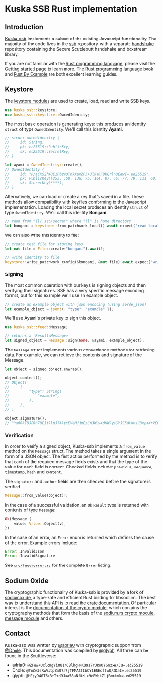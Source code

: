 # Kuska SSB Rust implementation

## Introduction

[Kuska-ssb](https://github.com/Kuska-ssb) implements a subset of the existing Javascript functionality. The majority of the code lives in the [ssb](https://github.com/Kuska-ssb/ssb) repository, with a separate [handshake](https://github.com/Kuska-ssb/handshake) repository containing the Secure Scuttlebutt handshake and boxstream library.

If you are not familiar with the [Rust programming language](https://www.rust-lang.org/), please visit the [Getting started](https://www.rust-lang.org/learn/get-started) page to learn more. The [Rust programming language book](https://doc.rust-lang.org/book/) and [Rust By Example](https://doc.rust-lang.org/stable/rust-by-example/) are both excellent learning guides.

## Keystore

The [keystore modules](https://github.com/Kuska-ssb/ssb/tree/master/src/keystore) are used to create, load, read and write SSB keys.

```rust
use kuska_ssb::keystore;
use kuska_ssb::keystore::OwnedIdentity;
```

The most basic operation is generating keys: this produces an identity `struct` of type `OwnedIdentity`. We'll call this identity **Ayami**.

```rust
// struct OwnedIdentity {
//     id: String,
//     pk: ed25519::PublicKey,
//     sk: ed25519::SecretKey,
// }

let ayami = OwnedIdentity::create();
// OwnedIdentity {
//     id: "@/aCKS2hXOE1PbzwOThkXumZF3+Jlka6FBkQrln0EewI=.ed25519",
//     pk: PublicKey([253, 160, 138, 75, 104, 87, 56, 77, 79, 111, 60, 14, 78, 25, 23, 186, 102, 69, 223, 226, 101, 145, 174, 133, 6, 68, 43, 150, 125, 4, 123, 2]),
//     sk: SecretKey(****),
// }
```

Alternatively, we can load or create a key that's saved in a file. These methods allow compatibility with keyfiles conforming to the Javascript implementation. Loading the local secret produces an identity `struct` of type `OwnedIdentity`. We'll call this identity **Bongani**.

```rust
// read from "{}/.ssb/secret" where "{}" is home directory
let bongani = keystore::from_patchwork_local().await.expect("read local secret");
```

We can also write this identity to file:

```rust
// create test file for storing keys
let mut file = File::create("bongani").await?;

// write identity to file
keystore::write_patchwork_config(&bongani, &mut file).await.expect("write local secret");
```

### Signing

The most common operation with our keys is signing objects and then verifying their signatures. SSB has a very specific message encoding format, but for this example we'll use an example object.

```rust
// create an example object with json encoding (using serde_json)
let example_object = json!({ "type": "example" });
```

We'll use Ayami's private key to sign this object.

```rust
use kuska_ssb::feed::Message;

// returns a `Result<Message>`
let signed_object = Message::sign(None, &ayami, example_object);
```

The `Message` struct implements various convenience methods for retrieving data. For example, we can retrieve the contents and signature of the Message.

```rust
let object = signed_object.unwrap();

object.content();
// Object(
//     {
//         "type": String(
//             "example",
//         ),
//     },
// )

object.signature();
// "Ya6RkIDJDRh7UE1tJlpJ7AlpcEVeMjjmEzCm3WCy4dHWJysGYJS5dkWvsJ3xphXrVE61Yqv+dXNPLv8ypzpiAg==.sig.ed25519"
```

### Verification

In order to verify a signed object, Kuska-ssb implements a `from_value` method on the `Message` struct. The method takes a single argument in the form of a JSON object. The first action performed by the method is to verify that each of the required message fields exists and that the type of the value for each field is correct. Checked fields include: `previous`, `sequence`, `timestamp`, `hash` and `content`.

The `signature` and `author` fields are then checked before the signature is verified.

```rust
Message::from_value(object)?;
```

In the case of a successful validation, an `Ok` `Result` type is returned with contents of type `Message`:

```rust
Ok(Message {
    value: Value::Object(v),
})
```

In the case of an error, an `Error` enum is returned which defines the cause of the error. Example errors include:

```rust
Error::InvalidJson
Error::InvalidSignature
```

See [`src/feed/error.rs`](https://github.com/Kuska-ssb/ssb/blob/90017a31fa8789e548347bb205e96be8fc9351c7/src/feed/error.rs) for the complete `Error` listing.

## Sodium Oxide

The cryptographic functionality of Kuska-ssb is provided by a fork of [sodiumoxide](https://github.com/Kuska-ssb/sodiumoxide), a type-safe and efficient Rust binding for libsodium. The best way to understand this API is to read the [crate documentation](https://docs.rs/sodiumoxide/0.2.6/sodiumoxide/). Of particular interest is the [documentation of the crypto module](https://docs.rs/sodiumoxide/0.2.6/sodiumoxide/crypto/index.html), which contains the cryptography methods that form the basis of the [sodium.rs crypto module](https://github.com/Kuska-ssb/ssb/blob/master/src/crypto/sodium.rs), [message module](https://github.com/Kuska-ssb/ssb/blob/master/src/feed/message.rs) and others.

## Contact

Kuska-ssb was written by [@adria0](https://github.com/adria0) with cryptographic support from [@Dhole](https://github.com/Dhole). This documentation was compiled by [@glyph](https://github.com/mycognosist). All three can be found in the Scuttleverse:

* adria0: `@ZFWw+UclcUgYi081/C8lhgH+KQ9s7YJRoOYGnzxW/JQ=.ed25519`
* Dhole: `@TnZv3sRwVxtpZm07a7jTFMAtfIbCY1EUEcftwU/XDaI=.ed25519`
* glyph: `@HEqy940T6uB+T+d9Jaa58aNfRzLx9eRWqkZljBmnkmk=.ed25519`

